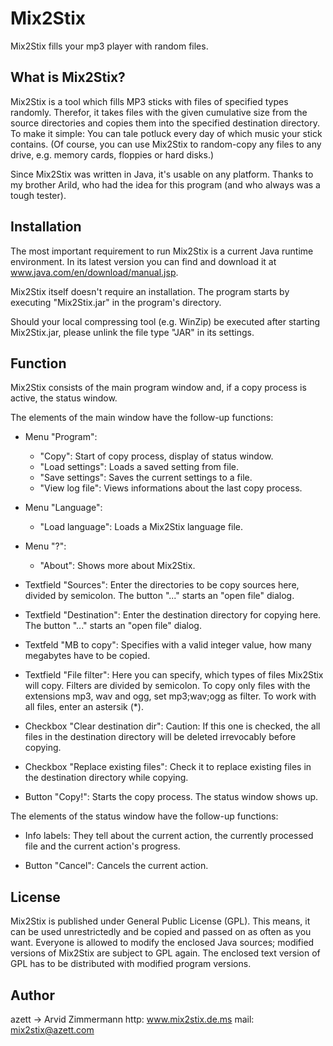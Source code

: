 # Mix2Stix

Mix2Stix fills your mp3 player with random files.

## What is Mix2Stix?

Mix2Stix is a tool which fills MP3 sticks with files of 
specified types randomly. Therefor, it takes files with the 
given cumulative size from the source directories and copies 
them into the specified destination directory.
To make it simple: You can tale potluck every day of which 
music your stick contains. (Of course, you can use Mix2Stix 
to random-copy any files to any drive, e.g. memory cards, 
floppies or hard disks.)

Since Mix2Stix was written in Java, it's usable on any 
platform. Thanks to my brother Arild, who had the idea for 
this program (and who always was a tough tester).

## Installation

The most important requirement to run Mix2Stix is a current 
Java runtime environment. In its latest version you can find 
and download it at www.java.com/en/download/manual.jsp.

Mix2Stix itself doesn't require an installation. The program 
starts by executing "Mix2Stix.jar" in the program's 
directory.

Should your local compressing tool (e.g. WinZip) be executed 
after starting Mix2Stix.jar, please unlink the file type 
"JAR" in its settings.

## Function

Mix2Stix consists of the main program window and, if a copy 
process is active, the status window.

The elements of the main window have the follow-up functions:

* Menu "Program":
  - "Copy": Start of copy process, display of status window.
  - "Load settings": Loads a saved setting from file.
  - "Save settings": Saves the current settings to a file.
  - "View log file": Views informations about the last copy
    process.
    
* Menu "Language":
  - "Load language": Loads a Mix2Stix language file.
  
* Menu "?":
  - "About": Shows more about Mix2Stix.
	
* Textfield "Sources":
  Enter the directories to be copy sources here, divided by 
  semicolon. The button "..." starts an "open file" dialog.

* Textfield "Destination":
  Enter the destination directory for copying here. The 
  button "..." starts an "open file" dialog.

* Textfeld "MB to copy":
  Specifies with a valid integer value, how many megabytes
  have to be copied.

* Textfield "File filter":
  Here you can specify, which types of files Mix2Stix will 
  copy. Filters are divided by semicolon. To copy only files
  with the extensions mp3, wav and ogg, set mp3;wav;ogg as
  filter. To work with all files, enter an astersik (*).
  
* Checkbox "Clear destination dir":
  Caution: If this one is checked, the all files in the 
  destination directory will be deleted irrevocably before 
  copying.

* Checkbox "Replace existing files":
  Check it to replace existing files in the destination 
  directory while copying.

* Button "Copy!":
  Starts the copy process. The status window shows up.

The elements of the status window have the follow-up functions:

* Info labels:
  They tell about the current action, the currently processed 
  file and the current action's progress.

* Button "Cancel":
  Cancels the current action.


## License

Mix2Stix is published under General Public License (GPL). 
This means, it can be used unrestrictedly and be copied and 
passed on as often as you want. Everyone is allowed to modify 
the enclosed Java sources; modified versions of Mix2Stix are
subject to GPL again.
The enclosed text version of GPL has to be distributed with 
modified program versions.


## Author

azett -> Arvid Zimmermann
http: www.mix2stix.de.ms
mail: mix2stix@azett.com